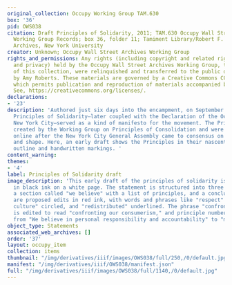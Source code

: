 ```yaml
---
original_collection: Occupy Working Group TAM.630
box: '36'
pid: OWS038
citation: Draft Principles of Solidarity, 2011; TAM.630 Occupy Wall Street Archives
  Working Group Records; box 36, folder 11; Tamiment Library/Robert F. Wagner Labor
  Archives, New York University
creator: Unknown; Occupy Wall Street Archives Working Group
rights_and_permissions: Any rights (including copyright and related rights to publicity
  and privacy) held by the Occupy Wall Street Archives Working Group, the creator
  of this collection, were relinquished and transferred to the public domain in 2013
  by Amy Roberts. These materials are governed by a Creative Commons CC0 license,
  which permits publication and reproduction of materials accompanied by full attribution.
  See, https://creativecommons.org/licenses/.
declarations:
- '23'
description: 'Authored just six days into the encampment, on September 23, 2011, the
  Principles of Solidarity—later coupled with the Declaration of the Occupation of
  New York City—served as a kind of manifesto for the movement. The Principles were
  created by the Working Group on Principles of Consolidation and were circulated
  online after the New York City General Assembly came to consensus on their language
  and shape. Here, an early draft shows the Principles in their nascent state: a rough
  outline and handwritten markings. '
content_warning:
themes:
- '4'
label: Principles of Solidarity draft
image_description: 'This early draft of the principles of solidarity is typescript
  in black ink on a white page. The statement is structured into three parts: a preamble,
  a section called "we believe" with a list of principles, and a conclusion. There
  are proposed edits in red ink, with words and phrases like "respect" and "wall street
  culture" circled, and "redistributed" underlined. The phrase "confronting our addictions"
  is edited to read "confronting our consumerism," and principle number 2 is edited
  from "We believe in personal responsibility and accountability" to "mutual responsibility."'
object_type: Statements
associated_web_archives: []
order: '37'
layout: occupy_item
collection: items
thumbnail: "/img/derivatives/iiif/images/OWS038/full/250,/0/default.jpg"
manifest: "/img/derivatives/iiif/OWS038/manifest.json"
full: "/img/derivatives/iiif/images/OWS038/full/1140,/0/default.jpg"
---
```

